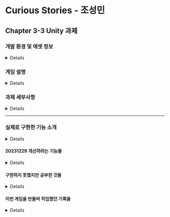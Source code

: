 # Curious Stories - 조성민

## Chapter 3-3 Unity 과제

### 개발 환경 및 에셋 정보
<details>

#### 개발 환경
### Unity 2022.3.2f1

<br/>

#### 사용한 에셋

##### Top-Dwon 2D RPG Assets Pack
https://assetstore.unity.com/packages/2d/pixelwitchery-239673

<br/>

#### 사용한 폰트
##### 쿠키런 폰트
##### https://www.cookierunfont.com/

<br/>

#### 개발 기간
##### 3일 (20231226 ~ 20231228)
20231229 추가 개선 예정

<br/>

</details>

### 게임 설명
<details>

이번 게임은 미완성의 게임으로 최종 프로젝트에 들어가기 앞서서 기술적인 부분을 공부하기 위해 만든 게임이다.

게임의 기본적인 내용은 '잔혹동화'라는 키워드로 설명할 수 있을 것 같다.

우리가 익히 알고 있는 동화의 이야기를 따라가지만, 

플레이어의 선택에 따라서 결과가 우리가 아는 동화와 달라지는

인터렉터블한 책을 읽는 느낌을 주기위한 게임으로 만들었다.

동화책의 느낌을 살리기 위해 IntroScene에는 서고 느낌이 나게,

TitleScene에서는 책장에서 책을 뽑는 느낌이 나게, CollectionScene에서는 책에서 도감(사전)을 보는 느낌이 나게 만드려고 했다.

게임의 전반적인 진행은 2D 알만툴(쯔꾸르) 형식의 게임을 구현하려고 하였다.
  
</details>

### 과제 세부사항
<details>

#### 과제 개요
이번 과제는 자유 과제로 최종 프로젝트에 들어가기 전에 마지막 정비 과정이라고 생각되어

최대한 어깨에 힘을 빼고 최종 프로젝트에서 사용할만한 기술적 시도를 하는데 중점을 두었다.

<br/>

#### 요구사항

##### 필수요구사항

씬 전환하는 기능 구현

<br/>

##### 선택요구사항
1. 오브젝트 풀링
2. Instantiate로 오브젝트 생성
3. InputAction 사용
4. 스크립트로 버튼에 이벤트 추가
5. delegate 사용
6. raycast
7. generic을 이용한 싱글톤
8. FSM
9. Dictionary 활용
10. Queue, Stack 활용

<br/>
  
</details>

----

### 실제로 구현한 기능 소개

<details>

이 게임을 만들면서 구현했던 기능들은

Button에 마우스를 호버 했을 때, 다양한 효과가 나타날 수 있게 (IPointerEnter, IPointerExit)을 사용한 것과

여러 Button들을 만들고 이 Button들에 각각의 기능들을 부여한 것과

플레이어의 이동을 GetAxis가 아니라 InputAction을 이용한 것,

UI의 기능들을 최대한 이용하여 다양한 해상도에서도 원하는 UI 구성으로 보일 수 있도록 한 것

Coroutine을 이용하여 글씨가 순서대로 나오며 책을 읽는 듯한 효과를 주는 것

</details>

#### 20231229 개선하려는 기능들

<details>

원래는 04.Chapter_01 부분에 좀 더 구현하여 기본적인 게임의 진행까지(데모버전) 만드는 것이 목표였으나,

다양한 기술들을 공부하느랴고 이를 완수하지 못하고 기본적인 UI 틀과 Button들, 캐릭터와 이동 정도를 구현하였다.

오늘 추가로 raycast를 이용한 특정 물체와의 상호 작용, NPC를 추가하여 상호작용하여 대화하는 기능까지 구현하려고 한다.

</details>

#### 구현하지 못했지만 공부한 것들

<details>

이번 게임을 작업하면서 구현하지는 못했지만 따로 공부했던 내용들은

Dictionary를 활용하는 것인데, 이는 알고리즘 문제를 풀면서 공부하게 된 것으로,

데이터를 저장하는 과정에서 "값"과 "데이터"의 쌍 데이터를 받은 경우에, 값을 가지고 데이터를 찾기 위해서 사용하였으며,

https://school.programmers.co.kr/learn/courses/30/lessons/150370

특히 위의 문제에서 대두되어 여러가지 예제를 보면서 공부하였다.

</details>

#### 이번 게임을 만들며 작업했던 기록들

<details>

이번 게임을 기획하고 작업하면서 가장 중요하게 여겼던 것은,

어떤 게임을 만들지 아이디어를 내는 것과 UI를 구성하는 느낌을 어떻게 할 것인지 하는 등의 요소들로

아래의 사진들은 그 과정을 손으로 기록한 사진인데, 과제와는 관계가 적지만 잊혀지는 것이 아쉬워서 올리게 되었다.

![KakaoTalk_20231229_121704861](https://github.com/Lawrence1031/ThridAssignment/assets/144416099/2b3662ec-a0a4-4026-b69d-a28f7bdec04e)

![KakaoTalk_20231229_121704861_01](https://github.com/Lawrence1031/ThridAssignment/assets/144416099/d017a3b7-580d-4b16-ae24-be127890d689)

![KakaoTalk_20231229_121704861_02](https://github.com/Lawrence1031/ThridAssignment/assets/144416099/cbfedf52-bc5a-4d3f-b52f-f8d2c442dc1a)

![KakaoTalk_20231229_121704861_03](https://github.com/Lawrence1031/ThridAssignment/assets/144416099/e44f5d91-e65d-4bf5-b7ed-a09cf6006b98)
  
</details>

